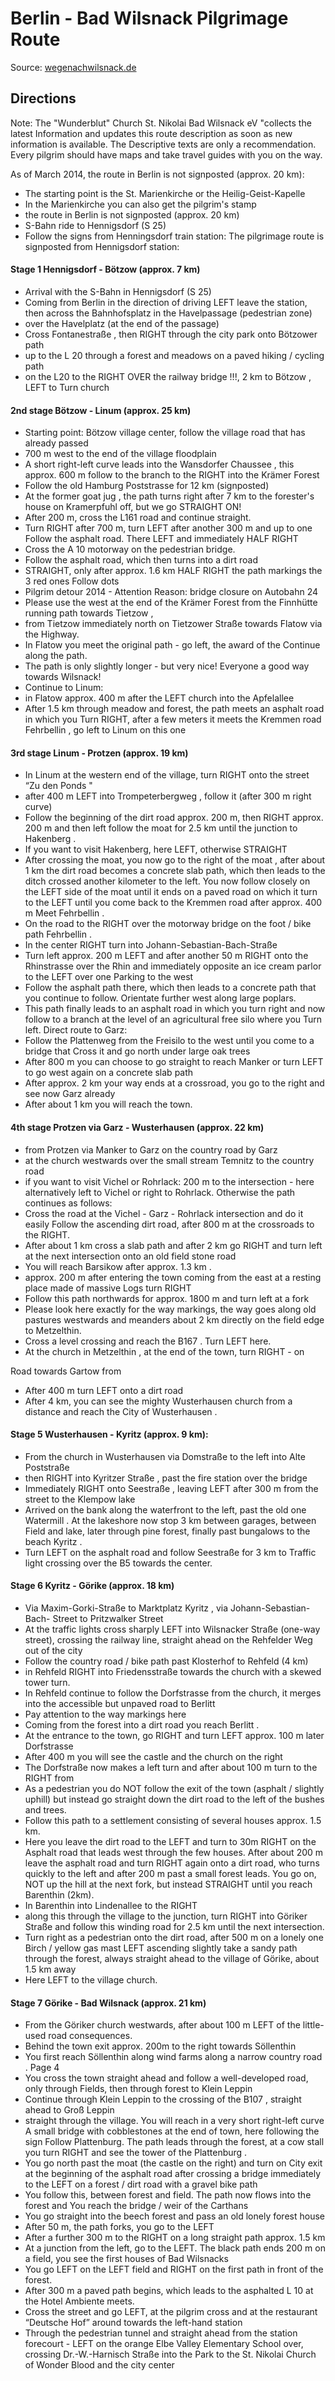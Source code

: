 # Berlin - Bad Wilsnack Pilgrimage Route

Source: [wegenachwilsnack.de](https://www.wegenachwilsnack.de/)

## Directions

Note:
The "Wunderblut" Church St. Nikolai Bad Wilsnack eV "collects the latest
Information and updates this route description as soon as new information is available. The
Descriptive texts are only a recommendation. Every pilgrim should have maps
and take travel guides with you on the way.

As of March 2014, the route in Berlin is not signposted (approx. 20 km):

* The starting point is the St. Marienkirche or the Heilig-Geist-Kapelle
* In the Marienkirche you can also get the pilgrim's stamp
* the route in Berlin is not signposted (approx. 20 km)
* S-Bahn ride to Hennigsdorf (S 25)
* Follow the signs from Henningsdorf train station:
The pilgrimage route is signposted from Hennigsdorf station:


#### Stage 1 Hennigsdorf - Bötzow (approx. 7 km)

* Arrival with the S-Bahn in Hennigsdorf (S 25)
* Coming from Berlin in the direction of driving LEFT leave the station, then across the
Bahnhofsplatz in the Havelpassage (pedestrian zone)
* over the Havelplatz (at the end of the passage)
* Cross Fontanestraße , then RIGHT through the city ​​park onto Bötzower
path
* up to the L 20 through a forest and meadows on a paved hiking / cycling path
* on the L20 to the RIGHT OVER the railway bridge !!!, 2 km to Bötzow , LEFT to
Turn church


#### 2nd stage Bötzow - Linum (approx. 25 km)

* Starting point: Bötzow village center, follow the village road that has already passed
* 700 m west to the end of the village floodplain
* A short right-left curve leads into the Wansdorfer Chaussee , this approx. 600 m
follow to the branch to the RIGHT into the Krämer Forest
* Follow the old Hamburg Poststrasse for 12 km (signposted)
* At the former goat jug , the path turns right after 7 km to the forester's house on
Kramerpfuhl off, but we go STRAIGHT ON!
* After 200 m, cross the L161 road and continue straight.
* Turn RIGHT after 700 m, turn LEFT after another 300 m and up to one
Follow the asphalt road. There LEFT and immediately HALF RIGHT
* Cross the A 10 motorway on the pedestrian bridge.
* Follow the asphalt road, which then turns into a dirt road
* STRAIGHT, only after approx. 1.6 km HALF RIGHT the path markings the 3 red ones
Follow dots
* Pilgrim detour 2014 - Attention
Reason: bridge closure on Autobahn 24
* Please use the west at the end of the Krämer Forest from the Finnhütte
running path towards Tietzow ,
* from Tietzow immediately north on Tietzower Straße towards Flatow via the
Highway.
* In Flatow you meet the original path - go left, the award of the
Continue along the path.
* The path is only slightly longer - but very nice! Everyone a good way towards
Wilsnack!
* Continue to Linum:
* in Flatow approx. 400 m after the LEFT church into the Apfelallee
* After 1.5 km through meadow and forest, the path meets an asphalt road in which you
Turn RIGHT, after a few meters it meets the Kremmen road
Fehrbellin , go left to Linum on this one


#### 3rd stage Linum - Protzen (approx. 19 km)

* In Linum at the western end of the village, turn RIGHT onto the street “Zu den
Ponds "
* after 400 m LEFT into Trompeterbergweg , follow it (after 300 m right curve)
* Follow the beginning of the dirt road approx. 200 m, then RIGHT approx. 200 m and then left
follow the moat for 2.5 km until the junction to Hakenberg .
* If you want to visit Hakenberg, here LEFT, otherwise STRAIGHT
* After crossing the moat, you now go to the right of the moat ,
after about 1 km the dirt road becomes a concrete slab path, which then leads to the ditch
crossed another kilometer to the left. You now follow closely on the LEFT side
of the moat until it ends on a paved road on which it
turn to the LEFT until you come back to the Kremmen road after approx. 400 m
Meet Fehrbellin .
* On the road to the RIGHT over the motorway bridge on the foot / bike path
Fehrbellin .
* In the center RIGHT turn into Johann-Sebastian-Bach-Straße
* Turn left approx. 200 m LEFT and after another 50 m RIGHT onto the
Rhinstrasse over the Rhin and immediately opposite an ice cream parlor to the LEFT over one
Parking to the west
* Follow the asphalt path there, which then leads to a concrete path that you continue to follow.
Orientate further west along large poplars.
* This path finally leads to an asphalt road in which you turn right and
now follow to a branch at the level of an agricultural free silo where you
Turn left.
Direct route to Garz:
* Follow the Plattenweg from the Freisilo to the west until you come to a bridge that
Cross it and go north under large oak trees
* After 800 m you can choose to go straight to reach Manker
or turn LEFT to go west again on a concrete slab path
* After approx. 2 km your way ends at a crossroad, you go to the right and see now
Garz already
* After about 1 km you will reach the town.


#### 4th stage Protzen via Garz - Wusterhausen (approx. 22 km)


* from Protzen via Manker to Garz on the country road
by Garz
* at the church westwards over the small stream Temnitz to the country road
* if you want to visit Vichel or Rohrlack: 200 m to the intersection - here alternatively
left to Vichel or right to Rohrlack.
Otherwise the path continues as follows:
* Cross the road at the Vichel - Garz - Rohrlack intersection and do it easily
Follow the ascending dirt road, after 800 m at the crossroads to the RIGHT.
* After about 1 km cross a slab path and after 2 km go RIGHT and
turn left at the next intersection onto an old field stone road
* You will reach Barsikow after approx. 1.3 km .
* approx. 200 m after entering the town coming from the east at a resting place made of massive
Logs turn RIGHT
* Follow this path northwards for approx. 1800 m and turn left at a fork
* Please look here exactly for the way markings, the way goes along old pastures
westwards and meanders about 2 km directly on the field edge to Metzelthin.
* Cross a level crossing and reach the B167 . Turn LEFT here.
* At the church in Metzelthin , at the end of the town, turn RIGHT - on

Road towards Gartow from
* After 400 m turn LEFT onto a dirt road
* After 4 km, you can see the mighty Wusterhausen church from a distance and reach the
City of Wusterhausen .


#### Stage 5 Wusterhausen - Kyritz (approx. 9 km):

* From the church in Wusterhausen via Domstraße to the left into Alte Poststraße
* then RIGHT into Kyritzer Straße , past the fire station over the bridge
* Immediately RIGHT onto Seestraße , leaving LEFT after 300 m from the street
to the Klempow lake
* Arrived on the bank along the waterfront to the left, past the old one
Watermill . At the lakeshore now stop 3 km between garages, between
Field and lake, later through pine forest, finally past bungalows to the beach
Kyritz .
* Turn LEFT on the asphalt road and follow Seestraße for 3 km to
Traffic light crossing over the B5 towards the center.

#### Stage 6 Kyritz - Görike (approx. 18 km)

* Via Maxim-Gorki-Straße to Marktplatz Kyritz , via Johann-Sebastian-Bach-
Street to Pritzwalker Street
* At the traffic lights cross sharply LEFT into Wilsnacker Straße (one-way street), crossing
the railway line, straight ahead on the Rehfelder Weg out of the city
* Follow the country road / bike path past Klosterhof to Rehfeld (4 km)
* in Rehfeld RIGHT into Friedensstraße towards the church with a skewed tower
turn.
* In Rehfeld continue to follow the Dorfstrasse from the church, it merges into the
accessible but unpaved road to Berlitt
* Pay attention to the way markings here
* Coming from the forest into a dirt road you reach Berlitt .
* At the entrance to the town, go RIGHT and turn LEFT approx. 100 m later
Dorfstrasse
* After 400 m you will see the castle and the church on the right
* The Dorfstraße now makes a left turn and after about 100 m turn to the RIGHT
from
* As a pedestrian you do NOT follow the exit of the town (asphalt / slightly uphill) but instead
go straight down the dirt road to the left of the bushes and trees.
* Follow this path to a settlement consisting of several houses approx. 1.5
km.
* Here you leave the dirt road to the LEFT and turn to 30m RIGHT on the
Asphalt road that leads west through the few houses. After about 200 m
leave the asphalt road and turn RIGHT again onto a dirt road,
who turns quickly to the left and after 200 m past a small forest
leads. You go on, NOT up the hill at the next fork, but instead
STRAIGHT until you reach Barenthin (2km).
* In Barenthin into Lindenallee to the RIGHT
* along this through the village to the junction, turn RIGHT into Göriker Straße
and follow this winding road for 2.5 km until the next intersection.
* Turn right as a pedestrian onto the dirt road, after 500 m on a lonely one
Birch / yellow gas mast LEFT ascending slightly take a sandy path through the forest,
always straight ahead to the village of Görike, about 1.5 km away
* Here LEFT to the village church.


#### Stage 7 Görike - Bad Wilsnack (approx. 21 km)

* From the Göriker church westwards, after about 100 m LEFT of the little-used road
consequences.
* Behind the town exit approx. 200m to the right towards Söllenthin
* You first reach Söllenthin along wind farms along a narrow country road .
Page 4
* You cross the town straight ahead and follow a well-developed road, only through
Fields, then through forest to Klein Leppin
* Continue through Klein Leppin to the crossing of the B107 , straight ahead to Groß Leppin
* straight through the village. You will reach in a very short right-left curve
A small bridge with cobblestones at the end of town, here following the sign
Follow Plattenburg. The path leads through the forest, at a cow stall you turn
RIGHT and see the tower of the Plattenburg .
* You go north past the moat (the castle on the right) and turn on
City exit at the beginning of the asphalt road after crossing a bridge immediately to the LEFT
on a forest / dirt road with a gravel bike path
* You follow this, between forest and field. The path now flows into the forest and
You reach the bridge / weir of the Carthans
* You go straight into the beech forest and pass an old lonely forest house
* After 50 m, the path forks, you go to the LEFT
* After a further 300 m to the RIGHT on a long straight path approx. 1.5 km
* At a junction from the left, go to the LEFT. The black path ends
200 m on a field, you see the first houses of Bad Wilsnacks
* You go LEFT on the LEFT field and RIGHT on the first path in front of the forest.
* After 300 m a paved path begins, which leads to the asphalted L 10 at the Hotel Ambiente
meets.
* Cross the street and go LEFT, at the pilgrim cross and at the restaurant
“Deutsche Hof” around towards the left-hand station
* Through the pedestrian tunnel and straight ahead from the station forecourt - LEFT on the
orange Elbe Valley Elementary School over, crossing Dr.-W.-Harnisch Straße into the
Park to the St. Nikolai Church of Wonder Blood and the city center
